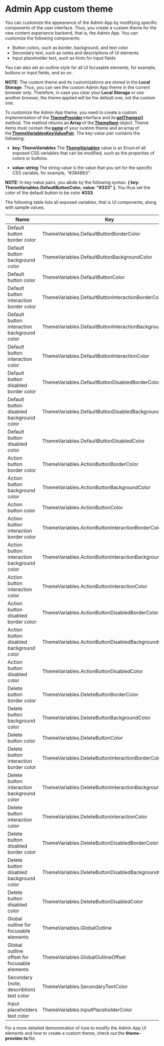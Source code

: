 # Admin App custom theme

You can customize the appearance of the Admin App by modifying specific components of the user interface. Thus, you create a custom theme for the new content experience backend, that is, the Admin App. You can customize the following components:

* Button colors, such as border, background, and text color
* Secondary text, such as notes and descriptions of UI elements
* Input placeholder text, such as hints for input fields

You can also set an outline style for all UI focusable elements, for example, buttons or input fields, and so on.

**NOTE:** The custom theme and its customizations are stored in the **Local Storage**. Thus, you can see the custom Admin App theme in the current browser only. Therefore, in case you clear your **Local Storage** or use another browser, the theme applied will be the default one, not the custom one.

To customize the Admin App theme, you need to create a custom implementation of the [**ThemeProvider**](http://admin-app-extensions-docs.sitefinity.site/interfaces/themeprovider.html) interface and its [**getThemes()**](http://admin-app-extensions-docs.sitefinity.site/interfaces/themeprovider.html#getthemes) method. The method returns an **Array** of the [**ThemeItem**](http://admin-app-extensions-docs.sitefinity.site/interfaces/themeitem.html) object. Theme items must contain the [**name**](http://admin-app-extensions-docs.sitefinity.site/interfaces/themeitem.html#name) of your custom theme and an array of the [**ThemeVariablesKeyValuePair**](http://admin-app-extensions-docs.sitefinity.site/interfaces/themevariableskeyvaluepair.html). The key-value pair contains the following:

* **key: ThemeVariables**
  The [**ThemeVariables**](http://admin-app-extensions-docs.sitefinity.site/enums/themevariables.html) value is an Enum of all exposed CSS variables that can be modified, such as the properties of colors or buttons.

* **value: string**
  The string value is the value that you set for the specific CSS variable, for example, *"#38AB63"*.

**NOTE:** In key-value pairs, you abide by the following syntax: **{ key: ThemeVariables.DefaultButtonColor, value: "#333" }**. You thus set the color of the default button to be color **#333**.

The following table lists all exposed variables, that is UI components, along with sample values.

| Name                                          | Key                                                       | Value                 |
| --------------------------------------------- | --------------------------------------------------------- | --------------------- |
| Default button border color                   | ThemeVariables.DefaultButtonBorderColor                   | "#E4E4E4"             |
| Default button background color               | ThemeVariables.DefaultButtonBackgroundColor               | "#FFF"                |
| Default button color                          | ThemeVariables.DefaultButtonColor                         | "#333"                |
| Default button interaction border color       | ThemeVariables.DefaultButtonInteractionBorderColor        | "#E4E4E4"             |
| Default button interaction background color   | ThemeVariables.DefaultButtonInteractionBackgroundColor    | "#E4E4E4"             |
| Default button interaction color              | ThemeVariables.DefaultButtonInteractionColor              | "#333"                |
| Default button disabled border color          | ThemeVariables.DefaultButtonDisabledBorderColor           | "#EEE"                |
| Default button disabled background color      | ThemeVariables.DefaultButtonDisabledBackgroundColor       | "#FFF"                |
| Default button disabled color                 | ThemeVariables.DefaultButtonDisabledColor                 | "#E4E4E4"             |
| Action button border color                    | ThemeVariables.ActionButtonBorderColor                    | "#38AB63"             |
| Action button background color                | ThemeVariables.ActionButtonBackgroundColor                | "#38AB63"             |
| Action button color                           | ThemeVariables.ActionButtonColor                          | "#FFF"                |
| Action button interaction border color        | ThemeVariables.ActionButtonInteractionBorderColor         | "#1F924A"             |
| Action button interaction background color    | ThemeVariables.ActionButtonInteractionBackgroundColor     | "#1F924A"             |
| Action button interaction color               | ThemeVariables.ActionButtonInteractionColor               | "#FFF"                |
| Action button disabled border color:          | ThemeVariables.ActionButtonDisabledBorderColor            | "#C4E6D1"             |
| Action button disabled background color       | ThemeVariables.ActionButtonDisabledBackgroundColor        | "#C4E6D1"             |
| Action button disabled color                  | ThemeVariables.ActionButtonDisabledColor                  | "#FFF"                |
| Delete button border color                    | ThemeVariables.DeleteButtonBorderColor                    | "#FF4848"             |
| Delete button background color                | ThemeVariables.DeleteButtonBackgroundColor                | "#FF4848"             |
| Delete button color                           | ThemeVariables.DeleteButtonColor                          | "#FFF"                |
| Delete button interaction border color        | ThemeVariables.DeleteButtonInteractionBorderColor         | "#E62F2F"             |
| Delete button interaction background color    | ThemeVariables.DeleteButtonInteractionBackgroundColor     | "#E62F2F"             |
| Delete button interaction color               | ThemeVariables.DeleteButtonInteractionColor               | "#FFF"                |
| Delete button disabled border color           | ThemeVariables.DeleteButtonDisabledBorderColor            | "#FFC8C8"             |
| Delete button disabled background color       | ThemeVariables.DeleteButtonDisabledBackgroundColor        | "#FFC8C8"             |
| Delete button disabled color                  | ThemeVariables.DeleteButtonDisabledColor                  | "#FFF"                |
| Global outline for focusable elements         | ThemeVariables.GlobalOutline                              | "5px solid #DCECF5"   |
| Global outline offset for focusable elements  | ThemeVariables.GlobalOutlineOffset                        | "5px"                 |
| Secondary (note, describtion) text color      | ThemeVariables.SecondaryTextColor                         | "#777"                |
| Input placeholders text color                 | ThemeVariables.InputPlaceholderColor                      | "#BBB"                |

For a more detailed demonstration of how to modify the Admin App UI elements and how to create a custom theme, check out the **theme-provider.ts** file.
